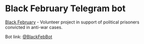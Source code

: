 # Black February Telegram bot

[Black February](https://blackfeb.ru) - Volunteer project in support of political prisoners convicted in anti-war cases.

Bot link: [@BlackFebBot](https://t.me/BlackFebBot)
